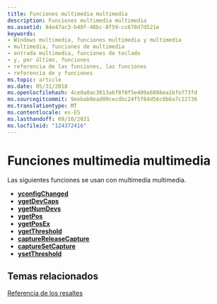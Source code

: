 ```yaml
---
title: Funciones multimedia multimedia
description: Funciones multimedia multimedia
ms.assetid: 84e47ac3-b40f-48bc-8f59-cc678d7d521e
keywords:
- Windows multimedia, funciones multimedia y multimedia
- multimedia, funciones de multimedia
- entrada multimedia, funciones de teclado
- y, por último, funciones
- referencia de las funciones, las funciones
- referencia de y funciones
ms.topic: article
ms.date: 05/31/2018
ms.openlocfilehash: 4ce0a8ac3013a6f8f0f5e409a6886ea1bfe773fd
ms.sourcegitcommit: 9eebab0ead09cecdbc24f5f84d56c8b6a7c22736
ms.translationtype: MT
ms.contentlocale: es-ES
ms.lasthandoff: 09/10/2021
ms.locfileid: "124372416"
---
```

# <a name="multimedia-joystick-functions"></a>Funciones multimedia multimedia

Las siguientes funciones se usan con multimedia multimedia.

-   [**yconfigChanged**](/windows/desktop/api/joystickapi/nf-joystickapi-joyconfigchanged)
-   [**ygetDevCaps**](/windows/win32/api/joystickapi/nf-joystickapi-joygetdevcaps)
-   [**ygetNumDevs**](/windows/win32/api/joystickapi/nf-joystickapi-joygetnumdevs)
-   [**ygetPos**](/windows/win32/api/joystickapi/nf-joystickapi-joygetpos)
-   [**ygetPosEx**](/windows/win32/api/joystickapi/nf-joystickapi-joygetposex)
-   [**ygetThreshold**](/windows/win32/api/joystickapi/nf-joystickapi-joygetthreshold)
-   [**captureReleaseCapture**](/windows/win32/api/joystickapi/nf-joystickapi-joyreleasecapture)
-   [**captureSetCapture**](/windows/win32/api/joystickapi/nf-joystickapi-joysetcapture)
-   [**ysetThreshold**](/windows/win32/api/joystickapi/nf-joystickapi-joysetthreshold)

## <a name="related-topics"></a>Temas relacionados

<dl> <dt>

[Referencia de los resaltes](joystick-reference.md)
</dt> </dl>

 

 